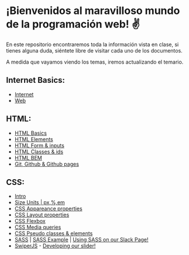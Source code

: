 # ¡Bienvenidos al maravilloso mundo de la programación web! ✌️


En este repositorio encontraremos toda la información vista en clase, si tienes alguna duda, siéntete libre de visitar cada uno de los documentos.

A medida que vayamos viendo los temas, iremos actualizando el temario.

## Internet Basics: 
- [Internet](https://github.com/jujogi/dmi-web/blob/master/html/docs/01-internet.md)
- [Web](https://github.com/jujogi/dmi-web/blob/master/html/docs/02-web.md)

## HTML: 
- [HTML Basics](https://github.com/jujogi/dmi-web/blob/master/html/docs/03-html-basics.md)
- [HTML Elements](https://github.com/jujogi/dmi-web/blob/master/html/docs/04-html-elements.md)
- [HTML Form & inputs](https://github.com/jujogi/dmi-web/blob/master/html/docs/05-html-forms-elements.md)
- [HTML Classes & ids](https://github.com/jujogi/dmi-web/blob/master/html/docs/06-html-class-id.md)
- [HTML BEM](https://github.com/jujogi/dmi-web/blob/master/html/docs/07-html-bem.md)
- [Git, Github & Github pages](https://github.com/jujogi/dmi-web/blob/master/html/docs/08-git.md)

## CSS:
- [Intro](https://github.com/jujogi/dmi-web/blob/master/css/docs/01-intro.md)
- [Size Units | px,%,em](https://github.com/jujogi/dmi-web/blob/master/css/docs/02-size-units.md)
- [CSS Appareance properties](https://github.com/jujogi/dmi-web/blob/master/css/docs/03-css-properties.md)
- [CSS Layout properties](https://github.com/jujogi/dmi-web/blob/master/css/docs/04-css-layout.md)
- [CSS Flexbox](https://github.com/jujogi/dmi-web/blob/master/css/docs/05-css-flexbox.md)
- [CSS Media queries](https://github.com/jujogi/dmi-web/blob/master/css/docs/07-mediaqueries.md)
- [CSS Pseudo classes & elements](https://github.com/jujogi/dmi-web/blob/master/css/docs/06-pseudo-classes-elements.md)
- [SASS](https://marksheet.io/sass-variables.html) | [SASS Example](https://github.com/jujogi/dmi-web/blob/master/css/examples/styles/styles.scss) | [Using SASS on our Slack Page!](https://github.com/jujogi/dmi-web/blob/master/css/examples/styles/slack-sass.scss)
- [SwiperJS](https://swiperjs.com/demos) - [Developing our slider!](https://github.com/jujogi/dmi-web/blob/master/html/examples/swiper-slider.html)